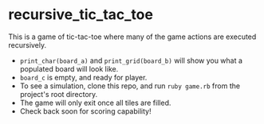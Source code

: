 # recursive_tic_tac_toe
This is a game of tic-tac-toe where many of the game actions are executed recursively.

* ```print_char(board_a)``` and ```print_grid(board_b)``` will show you what a populated board will look like.
* ```board_c``` is empty, and ready for player.
* To see a simulation, clone this repo, and run ```ruby game.rb``` from the project's root directory.
* The game will only exit once all tiles are filled.
* Check back soon for scoring capability!
